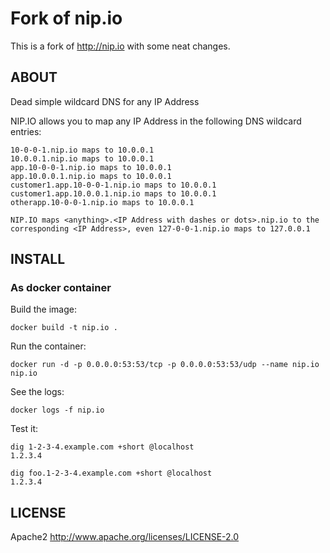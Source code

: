 # Fork of nip.io

This is a fork of http://nip.io with some neat changes.

## ABOUT

Dead simple wildcard DNS for any IP Address

NIP.IO allows you to map any IP Address in the following DNS wildcard entries:

~~~
10-0-0-1.nip.io maps to 10.0.0.1
10.0.0.1.nip.io maps to 10.0.0.1
app.10-0-0-1.nip.io maps to 10.0.0.1
app.10.0.0.1.nip.io maps to 10.0.0.1
customer1.app.10-0-0-1.nip.io maps to 10.0.0.1
customer1.app.10.0.0.1.nip.io maps to 10.0.0.1
otherapp.10-0-0-1.nip.io maps to 10.0.0.1

NIP.IO maps <anything>.<IP Address with dashes or dots>.nip.io to the corresponding <IP Address>, even 127-0-0-1.nip.io maps to 127.0.0.1
~~~

## INSTALL

### As docker container

Build the image:
~~~
docker build -t nip.io .
~~~

Run the container:
~~~
docker run -d -p 0.0.0.0:53:53/tcp -p 0.0.0.0:53:53/udp --name nip.io nip.io
~~~

See the logs:
~~~
docker logs -f nip.io
~~~

Test it:
~~~
dig 1-2-3-4.example.com +short @localhost
1.2.3.4

dig foo.1-2-3-4.example.com +short @localhost
1.2.3.4
~~~

## LICENSE

Apache2 http://www.apache.org/licenses/LICENSE-2.0

